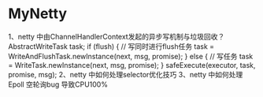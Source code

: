 # MyNetty
1、netty 中由ChannelHandlerContext发起的异步写机制与垃圾回收？
            AbstractWriteTask task;
            if (flush) {
            	// 写同时进行flush任务
                task = WriteAndFlushTask.newInstance(next, msg, promise);
            }  else {
            	// 写任务
                task = WriteTask.newInstance(next, msg, promise);
            }
            safeExecute(executor, task, promise, msg);
2、netty 中如何处理selector优化技巧
3、netty 中如何处理Epoll 空轮询bug 导致CPU100%
